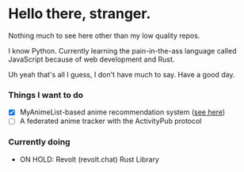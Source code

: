 # Hello there, stranger.

Nothing much to see here other than my low quality repos.

I know Python.
Currently learning the pain-in-the-ass language called JavaScript because of web development and Rust.

Uh yeah that's all I guess, I don't have much to say. Have a good day.

### Things I want to do
- [x] MyAnimeList-based anime recommendation system ([see here](https://github.com/Asudox/anote))
- [ ] A federated anime tracker with the ActivityPub protocol

### Currently doing
- ON HOLD: Revolt (revolt.chat) Rust Library
